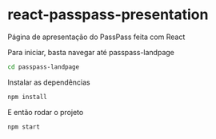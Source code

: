 # react-passpass-presentation
Página de apresentação do PassPass feita com React

Para iniciar, basta navegar até passpass-landpage
```bash
cd passpass-landpage
```

Instalar as dependências
```bash
npm install
```

E então rodar o projeto
```bash
npm start
```
